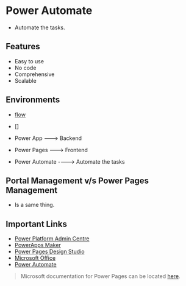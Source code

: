 # Power Automate

- Automate the tasks.

## Features

- Easy to use
- No code
- Comprehensive
- Scalable

## Environments

- [flow](https://flow.microsoft.com)
- []

- Power App ---> Backend
- Power Pages ---> Frontend
- Power Automate ----> Automate the tasks

## Portal Management v/s Power Pages Management 

- Is a same thing.

## Important Links

- [Power Platform Admin Centre](admin.powerplatform.com)
- [PowerApps Maker](make.powerapps.com)
- [Power Pages Design Studio](make.powerpages.microsoft.com)
- [Microsoft Office](portal.office.com)
- [Power Automate](flow.microsoft.com)

> Microsoft documentation for Power Pages can be located [here](https://learn.microsoft.com/en-us/power-pages/).

